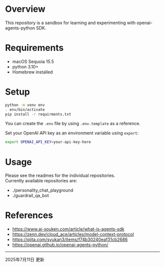# Overview
This repository is a sandbox for learning and experimenting with openai-agents-python SDK.


# Requirements
- macOS Sequoia 15.5
- python 3.10+
- Homebrew installed

# Setup
```bash 
python -m venv env
. env/bin/activate
pip install -r requirments.txt
```
You can create the `.env` file by using `.env.template` as a reference.  
  
Set your OpenAI API key as an environment variable using `export`:  
```bash
export OPENAI_API_KEY=your-api-key-here
```



# Usage
Please see the readmes for the individual repositories.  
Currently available repositories are:  
- ./personality_chat_playground
- ./guardrail_qa_bot

# References
- https://www.ai-souken.com/article/what-is-agents-sdk
- https://zenn.dev/cloud_ace/articles/model-context-protocol
- https://qiita.com/syukan3/items/f74b30240eaf31cb2686
- https://openai.github.io/openai-agents-python/


---  
2025年7月11日 更新


